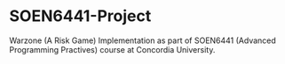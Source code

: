 # SOEN6441-Project
Warzone (A Risk Game) Implementation as part of SOEN6441 (Advanced Programming Practives) course at Concordia University. 
